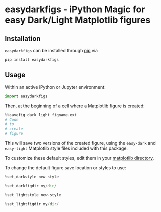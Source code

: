 # easydarkfigs - iPython Magic for easy Dark/Light Matplotlib figures

## Installation
`easydarkfigs` can be installed through [pip](https://pip.pypa.io/en/stable) via

```
pip install easydarkfigs
```

## Usage

Within an active iPython or Jupyter environment:

```python
import easydarkfigs
```

Then, at the beginning of a cell where a Matplotlib figure is created:
```python
%%savefig_dark_light figname.ext
# Code
# to
# create
# figure
```
This will save two versions of the created figure, using the `easy-dark` and `easy-light` Matplotlib style files
included with this package.

To customize these default styles, edit them in your [matplotlib directory](https://matplotlib.org/users/style_sheets.html).

To change the default figure save location or styles to use:
```python
%set_darkstyle new-style

%set_darkfigdir my/dir/

%set_lightstyle new-style

%set_lightfigdir my/dir/
```
